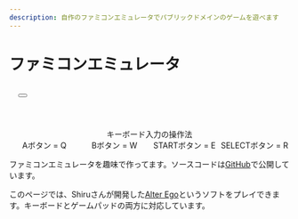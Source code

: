 ```yaml
---
description: 自作のファミコンエミュレータでパブリックドメインのゲームを遊べます
---
```


# ファミコンエミュレータ

<link rel="stylesheet" href="/static/stylesheets/xp.css">

<div class="xp-css" style="width: 100%; display: flex; flex-direction: column;">
  <div class="window">
    <div class="title-bar" style="padding: 16px;">
      <div class="title-bar-text">
      </div>
      <div class="title-bar-controls">
        <button
          aria-label="Maximize"
          onclick="document.getElementById('canvas').requestFullscreen()"
        >
        </button>
      </div>
    </div>
    <div class="window-body" style="margin: 16px;">
      <canvas id="canvas" width="256" height="240" style="width: 100%"></canvas>
      <script type="module" src="/static/javascripts/nes/index.js"></script>
    </div>
  </div>
</div>

<div style="text-align: center; padding-top: 24px;">
キーボード入力の操作法

<div style="display: grid; grid-template-columns: 1fr 1fr 1fr 1fr;">
  <div>Aボタン = Q</div>
  <div>Bボタン = W</div>
  <div>STARTボタン = E</div>
  <div>SELECTボタン = R</div>
</div>
</div>

ファミコンエミュレータを趣味で作ってます。ソースコードは[GitHub](https://github.com/shimajiteppei/aries)で公開しています。

このページでは、Shiruさんが開発した[Alter Ego](https://shiru.untergrund.net/software.shtml)というソフトをプレイできます。キーボードとゲームパッドの両方に対応しています。
